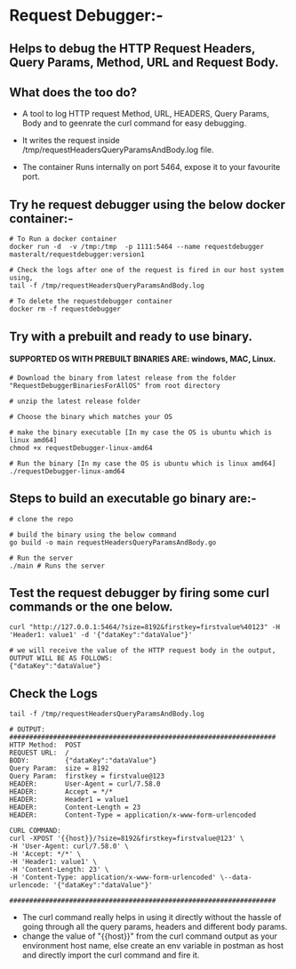 # Request Debugger:-
## Helps to debug the HTTP Request Headers, Query Params, Method, URL and Request Body.

## What does the too do?
* A tool to log HTTP request Method, URL, HEADERS, Query Params, Body and to geenrate the curl command for easy debugging.

* It writes the request inside /tmp/requestHeadersQueryParamsAndBody.log file.

* The container Runs internally on port 5464, expose it to your favourite port.

## Try he request debugger using the below docker container:-
```
# To Run a docker container
docker run -d  -v /tmp:/tmp  -p 1111:5464 --name requestdebugger masteralt/requestdebugger:version1

# Check the logs after one of the request is fired in our host system using,
tail -f /tmp/requestHeadersQueryParamsAndBody.log

# To delete the requestdebugger container
docker rm -f requestdebugger
```

## Try with a prebuilt and ready to use binary.
#### SUPPORTED OS WITH PREBUILT BINARIES ARE: windows, MAC, Linux.
```
# Download the binary from latest release from the folder "RequestDebuggerBinariesForAllOS" from root directory

# unzip the latest release folder

# Choose the binary which matches your OS

# make the binary executable [In my case the OS is ubuntu which is linux amd64]
chmod +x requestDebugger-linux-amd64

# Run the binary [In my case the OS is ubuntu which is linux amd64]
./requestDebugger-linux-amd64
```

## Steps to build an executable go binary are:-
```
# clone the repo

# build the binary using the below command
go build -o main requestHeadersQueryParamsAndBody.go

# Run the server
./main # Runs the server
```

## Test the request debugger by firing some curl commands or the one below.
```
curl "http://127.0.0.1:5464/?size=8192&firstkey=firstvalue%40123" -H 'Header1: value1' -d '{"dataKey":"dataValue"}'

# we will receive the value of the HTTP request body in the output, OUTPUT WILL BE AS FOLLOWS:
{"dataKey":"dataValue"}
```

## Check the Logs
```
tail -f /tmp/requestHeadersQueryParamsAndBody.log

# OUTPUT:
###################################################################
HTTP Method:  POST
REQUEST URL:  /
BODY:         {"dataKey":"dataValue"}
Query Param:  size = 8192
Query Param:  firstkey = firstvalue@123
HEADER:       User-Agent = curl/7.58.0
HEADER:       Accept = */*
HEADER:       Header1 = value1
HEADER:       Content-Length = 23
HEADER:       Content-Type = application/x-www-form-urlencoded

CURL COMMAND:
curl -XPOST '{{host}}/?size=8192&firstkey=firstvalue@123' \
-H 'User-Agent: curl/7.58.0' \
-H 'Accept: */*' \
-H 'Header1: value1' \
-H 'Content-Length: 23' \
-H 'Content-Type: application/x-www-form-urlencoded' \--data-urlencode: '{"dataKey":"dataValue"}'

###################################################################
```
* The curl command really helps in using it directly without the hassle of going through all the query params, headers and different body params.
* change the value of "{{host}}" from the curl command output as your environment host name, else create an env variable in postman as host and directly import the curl command and fire it.
